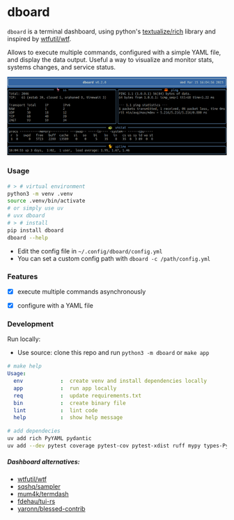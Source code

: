 # dboard

`dboard` is a terminal dashboard, using python's [textualize/rich](https://github.com/textualize/rich) library and inspired by [wtfutil/wtf](https://github.com/wtfutil/wtf).

Allows to execute multiple commands, configured with a simple YAML file, and display the data output.
Useful a way to visualize and monitor stats, systems changes, and service status.

![dboard](docs/img/example.gif)


### Usage

```sh
# > # virtual environment
python3 -m venv .venv
source .venv/bin/activate
# or simply use uv
# uvx dboard
# > # install
pip install dboard
dboard --help
```

* Edit the config file in `~/.config/dboard/config.yml`
* You can set a custom config path with `dboard -c /path/config.yml`

### Features

* [x] execute multiple commands asynchronously
* [x] configure with a YAML file


### Development

Run locally:

* Use source: clone this repo and run `python3 -m dboard` or `make app`

```yml
# make help
Usage:
  env            :  create venv and install dependencies locally
  app            :  run app locally
  req            :  update requirements.txt
  bin            :  create binary file
  lint           :  lint code
  help           :  show help message
```

```sh
# add dependecies
uv add rich PyYAML pydantic
uv add --dev pytest coverage pytest-cov pytest-xdist ruff mypy types-PyYAML
```


##### Dashboard alternatives:

* [wtfutil/wtf](https://github.com/wtfutil/wtf)
* [sqshq/sampler](https://github.com/sqshq/sampler)
* [mum4k/termdash](https://github.com/mum4k/termdash)
* [fdehau/tui-rs](https://github.com/fdehau/tui-rs)
* [yaronn/blessed-contrib](https://github.com/yaronn/blessed-contrib)
